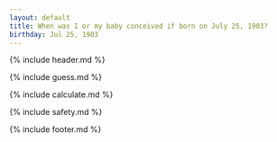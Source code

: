 ```yaml
---
layout: default
title: When was I or my baby conceived if born on July 25, 1903?
birthday: Jul 25, 1903
---
```


{% include header.md %}

{% include guess.md %}

{% include calculate.md %}

{% include safety.md %}

{% include footer.md %}



